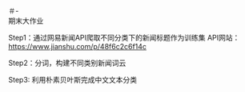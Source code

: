 ＃-  
期末大作业



Step1：通过网易新闻API爬取不同分类下的新闻标题作为训练集
       API网站：https://www.jianshu.com/p/48f6c2c6f14c
       
       
       
       
Step2：分词，构建不同类别新闻词云




Step3: 利用朴素贝叶斯完成中文文本分类
